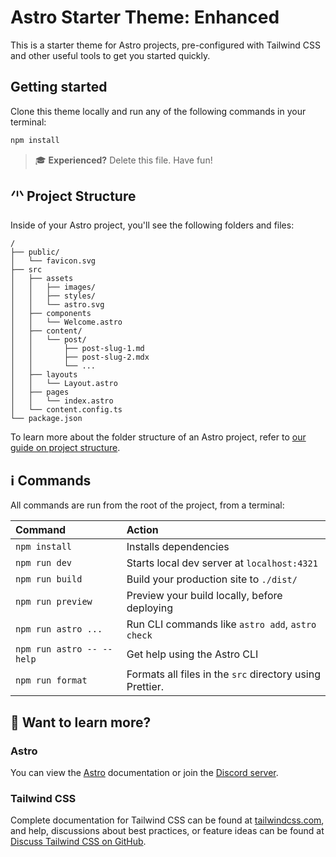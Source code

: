 # Astro Starter Theme: Enhanced

This is a starter theme for Astro projects, pre-configured with Tailwind CSS and other useful tools to get you started quickly.

## Getting started

Clone this theme locally and run any of the following commands in your terminal:
```sh
npm install
```

> 🎓 **Experienced?** Delete this file. Have fun!

## 🗥 Project Structure

Inside of your Astro project, you'll see the following folders and files:

```text
/
├── public/
│   └── favicon.svg
├── src
│   ├── assets
│   │   ├── images/
│   │   ├── styles/
│   │   └── astro.svg
│   ├── components
│   │   └── Welcome.astro
│   ├── content/
│   │   └── post/
│   │       ├── post-slug-1.md
│   │       ├── post-slug-2.mdx
│   │       └── ...
│   ├── layouts
│   │   └── Layout.astro
│   ├── pages
│   │   └── index.astro
│   └── content.config.ts
└── package.json
```

To learn more about the folder structure of an Astro project, refer to [our guide on project structure](https://docs.astro.build/en/basics/project-structure/).

## ℹ️ Commands

All commands are run from the root of the project, from a terminal:

| Command                   | Action                                                   |
| :------------------------ | :------------------------------------------------------- |
| `npm install`             | Installs dependencies                                    |
| `npm run dev`             | Starts local dev server at `localhost:4321`              |
| `npm run build`           | Build your production site to `./dist/`                  |
| `npm run preview`         | Preview your build locally, before deploying             |
| `npm run astro ...`       | Run CLI commands like `astro add`, `astro check`         |
| `npm run astro -- --help` | Get help using the Astro CLI                             |
| `npm run format`          | Formats all files in the `src` directory using Prettier. |


## 👀 Want to learn more?

### Astro
You can view the [Astro](https://docs.astro.build) documentation or join the [Discord server](https://astro.build/chat).

### Tailwind CSS

Complete documentation for Tailwind CSS can be found at [tailwindcss.com](https://tailwindcss.com), and help, discussions about best practices, or feature ideas can be found at [Discuss Tailwind CSS on GitHub](https://github.com/tailwindcss/tailwindcss/discussions).
